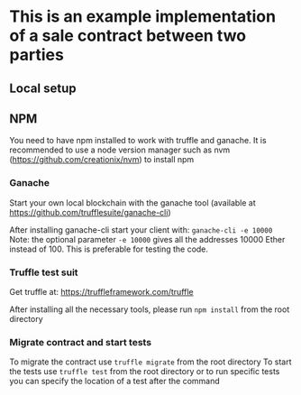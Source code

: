 # This is an example implementation of a sale contract between two parties

## Local setup

## NPM
You need to have npm installed to work with truffle and ganache.
It is recommended to use a node version manager such as nvm (https://github.com/creationix/nvm) to install npm

### Ganache
Start your own local blockchain with the ganache tool (available at https://github.com/trufflesuite/ganache-cli)

After installing ganache-cli start your client with:
`ganache-cli -e 10000`
Note: the optional parameter `-e 10000` gives all the addresses 10000 Ether instead of 100. This is preferable for testing the code.

### Truffle test suit
Get truffle at: https://truffleframework.com/truffle

After installing all the necessary tools, please run `npm install` from the root directory

### Migrate contract and start tests
To migrate the contract use `truffle migrate` from the root directory
To start the tests use `truffle test` from the root directory or to run specific tests you can specify the location of a test after the command
